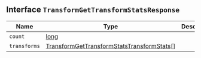 ## Interface `TransformGetTransformStatsResponse`

| Name | Type | Description |
| - | - | - |
| `count` | [long](./long.md) | &nbsp; |
| `transforms` | [TransformGetTransformStatsTransformStats](./TransformGetTransformStatsTransformStats.md)[] | &nbsp; |
